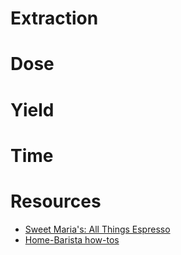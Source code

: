 # Extraction
# Dose 
# Yield
# Time
# Resources
* [Sweet Maria's: All Things Espresso](https://legacy.sweetmarias.com/library/espresso-all-things-espresso/)
* [Home-Barista how-tos](https://www.home-barista.com/howtos.html)

